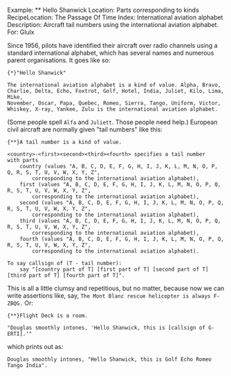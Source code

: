 Example: ** Hello Shanwick
Location: Parts corresponding to kinds
RecipeLocation: The Passage Of Time
Index: International aviation alphabet
Description: Aircraft tail numbers using the international aviation alphabet.
For: Glulx

Since 1956, pilots have identified their aircraft over radio channels using a standard international alphabet, which has several names and numerous parent organisations. It goes like so:

	{*}"Hello Shanwick"
	
	The international aviation alphabet is a kind of value. Alpha, Bravo,
	Charlie, Delta, Echo, Foxtrot, Golf, Hotel, India, Juliet, Kilo, Lima, Mike,
	November, Oscar, Papa, Quebec, Romeo, Sierra, Tango, Uniform, Victor,
	Whiskey, X-ray, Yankee, Zulu is the international aviation alphabet.

(Some people spell `Alfa` and `Juliett`. Those people need help.) European civil aircraft are normally given "tail numbers" like this:

	{**}A tail number is a kind of value.
	
	<country>-<first><second><third><fourth> specifies a tail number
	with parts
		country (values "A, B, C, D, E, F, G, H, I, J, K, L, M, N, O, P, Q, R, S, T, U, V, W, X, Y, Z",
			corresponding to the international aviation alphabet),
		first (values "A, B, C, D, E, F, G, H, I, J, K, L, M, N, O, P, Q, R, S, T, U, V, W, X, Y, Z",
			corresponding to the international aviation alphabet),
		second (values "A, B, C, D, E, F, G, H, I, J, K, L, M, N, O, P, Q, R, S, T, U, V, W, X, Y, Z",
			corresponding to the international aviation alphabet),
		third (values "A, B, C, D, E, F, G, H, I, J, K, L, M, N, O, P, Q, R, S, T, U, V, W, X, Y, Z",
			corresponding to the international aviation alphabet),
		fourth (values "A, B, C, D, E, F, G, H, I, J, K, L, M, N, O, P, Q, R, S, T, U, V, W, X, Y, Z",
			corresponding to the international aviation alphabet).

	To say callsign of (T - tail number):
		say "[country part of T] [first part of T] [second part of T] [third part of T] [fourth part of T]".

This is all a little clumsy and repetitious, but no matter, because now we can write assertions like, say, `The Mont Blanc rescue helicopter is always F-ZBQG.` Or:

	{**}Flight Deck is a room.
	
	"Douglas smoothly intones, 'Hello Shanwick, this is [callsign of G-ERTI].'"

which prints out as:

``` transcript
Douglas smoothly intones, "Hello Shanwick, this is Golf Echo Romeo Tango India".
```
